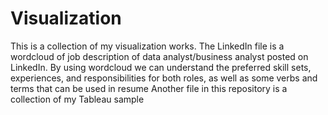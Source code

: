 # Visualization
This is a collection of my visualization works. 
The LinkedIn file is a wordcloud of job description of data analyst/business analyst posted on LinkedIn. By using wordcloud we can understand the preferred skill sets, experiences, and responsibilities for both roles, as well as some verbs and terms that can be used in resume
Another file in this repository is a collection of my Tableau sample
